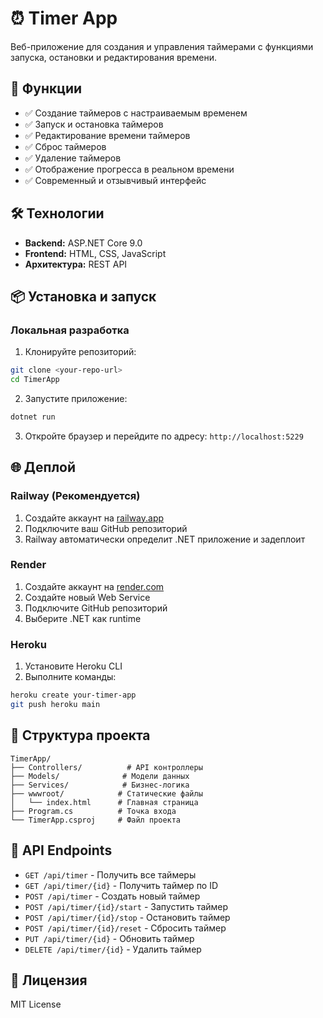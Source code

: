 # ⏰ Timer App

Веб-приложение для создания и управления таймерами с функциями запуска, остановки и редактирования времени.

## 🚀 Функции

- ✅ Создание таймеров с настраиваемым временем
- ✅ Запуск и остановка таймеров
- ✅ Редактирование времени таймеров
- ✅ Сброс таймеров
- ✅ Удаление таймеров
- ✅ Отображение прогресса в реальном времени
- ✅ Современный и отзывчивый интерфейс

## 🛠 Технологии

- **Backend:** ASP.NET Core 9.0
- **Frontend:** HTML, CSS, JavaScript
- **Архитектура:** REST API

## 📦 Установка и запуск

### Локальная разработка

1. Клонируйте репозиторий:
```bash
git clone <your-repo-url>
cd TimerApp
```

2. Запустите приложение:
```bash
dotnet run
```

3. Откройте браузер и перейдите по адресу: `http://localhost:5229`

## 🌐 Деплой

### Railway (Рекомендуется)

1. Создайте аккаунт на [railway.app](https://railway.app)
2. Подключите ваш GitHub репозиторий
3. Railway автоматически определит .NET приложение и задеплоит

### Render

1. Создайте аккаунт на [render.com](https://render.com)
2. Создайте новый Web Service
3. Подключите GitHub репозиторий
4. Выберите .NET как runtime

### Heroku

1. Установите Heroku CLI
2. Выполните команды:
```bash
heroku create your-timer-app
git push heroku main
```

## 📁 Структура проекта

```
TimerApp/
├── Controllers/          # API контроллеры
├── Models/              # Модели данных
├── Services/            # Бизнес-логика
├── wwwroot/            # Статические файлы
│   └── index.html      # Главная страница
├── Program.cs          # Точка входа
└── TimerApp.csproj     # Файл проекта
```

## 🔧 API Endpoints

- `GET /api/timer` - Получить все таймеры
- `GET /api/timer/{id}` - Получить таймер по ID
- `POST /api/timer` - Создать новый таймер
- `POST /api/timer/{id}/start` - Запустить таймер
- `POST /api/timer/{id}/stop` - Остановить таймер
- `POST /api/timer/{id}/reset` - Сбросить таймер
- `PUT /api/timer/{id}` - Обновить таймер
- `DELETE /api/timer/{id}` - Удалить таймер

## 📝 Лицензия

MIT License 